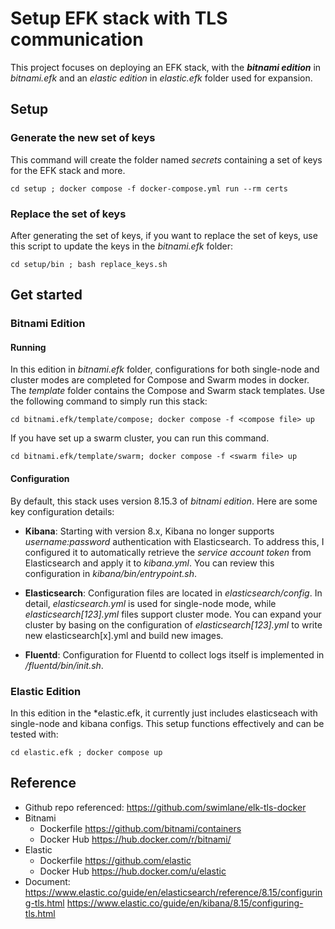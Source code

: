 # Setup EFK stack with TLS communication
This project focuses on deploying an EFK stack, with the *__bitnami edition__* in *bitnami.efk* and an *elastic edition* in *elastic.efk* folder used for expansion.
## Setup
### Generate the new set of keys 
This command will create the folder named *secrets* containing a set of keys for the EFK stack and more.
```
cd setup ; docker compose -f docker-compose.yml run --rm certs
``` 
### Replace the set of keys 
After generating the set of keys, if you want to replace the set of keys, use this script to update the keys in the _bitnami.efk_ folder:
```
cd setup/bin ; bash replace_keys.sh
```
## Get started
### Bitnami Edition
#### Running
In this edition in *bitnami.efk* folder, configurations for both single-node and cluster modes are completed for Compose and Swarm modes in docker. The _template_ folder contains the Compose and Swarm stack templates. Use the following command to simply run this stack:
```
cd bitnami.efk/template/compose; docker compose -f <compose file> up  
```
If you have set up a swarm cluster, you can run this command.
```
cd bitnami.efk/template/swarm; docker compose -f <swarm file> up  
```
#### Configuration
By default, this stack uses version 8.15.3 of *bitnami edition*. Here are some key configuration details:
-   **Kibana**: Starting with version 8.x, Kibana no longer supports _username:password_  authentication with Elasticsearch. To address this, I configured it to automatically retrieve the _service account token_ from Elasticsearch and apply it to _kibana.yml_. You can review this configuration in _kibana/bin/entrypoint.sh_.
    
-   **Elasticsearch**: Configuration files are located in _elasticsearch/config_. In detail, _elasticsearch.yml_ is used for single-node mode, while _elasticsearch[123].yml_ files support cluster mode. You can expand your cluster by basing on the configuration of _elasticsearch[123].yml_ to write new elasticsearch[x].yml and build new images.
    
-   **Fluentd**: Configuration for Fluentd to collect logs itself is implemented in _/fluentd/bin/init.sh_.



### Elastic Edition
In this edition in the *elastic.efk, it currently just includes elasticseach with single-node and kibana configs. This setup functions effectively and can be tested with:
```
cd elastic.efk ; docker compose up
```


## Reference
+ Github repo referenced:
 https://github.com/swimlane/elk-tls-docker
+ Bitnami 
	+ Dockerfile
		https://github.com/bitnami/containers
	+ Docker Hub
		https://hub.docker.com/r/bitnami/ 
+ Elastic 
	+ Dockerfile
	https://github.com/elastic
	+ Docker Hub
	https://hub.docker.com/u/elastic
+ Document:
https://www.elastic.co/guide/en/elasticsearch/reference/8.15/configuring-tls.html
https://www.elastic.co/guide/en/kibana/8.15/configuring-tls.html
